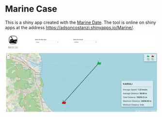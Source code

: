 
<!-- README.md is generated from README.Rmd. Please edit that file -->

# Marine Case

<!-- badges: start -->
<!-- badges: end -->

This is a shiny app created with the [Marine
Date](https://drive.google.com/file/d/1IeaDpJNqfgUZzGdQmR6cz2H3EQ3_QfCV/view).
The tool is online on shiny apps at the address
<https://adsoncostanzi.shinyapps.io/Marine/>.

![](app/www/img/tool.png)
